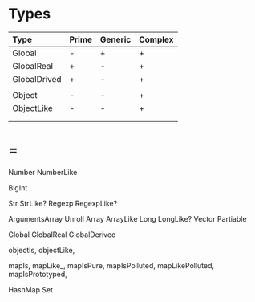 # Types

| Type         | Prime | Generic | Complex |
|:------------ | ----- | ------- | ------- |
| Global       |   -   |    +    |    +    |
| GlobalReal   |   +   |    -    |    +    |
| GlobalDrived |   +   |    -    |    +    |
|              |       |         |         |
| Object       |   -   |    -    |    +    |
| ObjectLike   |   -   |    -    |    +    |
|              |       |         |         |
|              |       |         |         |

# =

Number
NumberLike

BigInt

Str
StrLike?
Regexp
RegexpLike?

ArgumentsArray
Unroll
Array
ArrayLike
Long
LongLike?
Vector
Partiable

Global
GlobalReal
GlobalDerived

objectIs,
objectLike,

mapIs,
mapLike_,
mapIsPure,
mapIsPolluted,
mapLikePolluted,
mapIsPrototyped,

HashMap
Set
